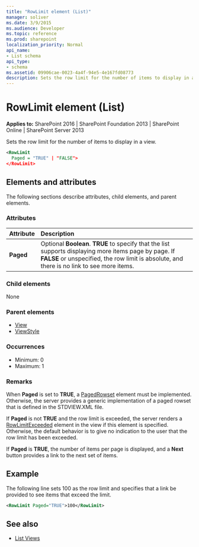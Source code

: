 ```yaml
---
title: "RowLimit element (List)"
manager: soliver
ms.date: 3/9/2015
ms.audience: Developer
ms.topic: reference
ms.prod: sharepoint
localization_priority: Normal
api_name:
- List schema
api_type:
- schema
ms.assetid: 09906cae-0023-4a4f-94e5-4e167fd08773
description: Sets the row limit for the number of items to display in a view.
---
```


# RowLimit element (List)

**Applies to:** SharePoint 2016 | SharePoint Foundation 2013 | SharePoint Online | SharePoint Server 2013
  
Sets the row limit for the number of items to display in a view.
  
```XML
<RowLimit
  Paged = "TRUE" | "FALSE">
</RowLimit>
```

## Elements and attributes

The following sections describe attributes, child elements, and parent elements.

### Attributes

|**Attribute**|**Description**|
|:-----|:-----|
|**Paged** <br/> |Optional **Boolean**. **TRUE** to specify that the list supports displaying more items page by page. If **FALSE** or unspecified, the row limit is absolute, and there is no link to see more items.  <br/> |
   
### Child elements

None
   
### Parent elements

- [View](view-element-list.md)
- [ViewStyle](viewstyle-element-list.md)
   
### Occurrences

- Minimum: 0
- Maximum: 1 
   
### Remarks

When **Paged** is set to **TRUE**, a [PagedRowset](pagedrowset-element-list.md) element must be implemented. Otherwise, the server provides a generic implementation of a paged rowset that is defined in the STDVIEW.XML file. 
  
If **Paged** is not **TRUE** and the row limit is exceeded, the server renders a [RowLimitExceeded](rowlimitexceeded-element-list.md) element in the view if this element is specified. Otherwise, the default behavior is to give no indication to the user that the row limit has been exceeded. 
  
If **Paged** is **TRUE**, the number of items per page is displayed, and a **Next** button provides a link to the next set of items. 
  
## Example

The following line sets 100 as the row limit and specifies that a link be provided to see items that exceed the limit.
  
```XML
<RowLimit Paged="TRUE">100</RowLimit>
```

## See also

- [List Views](https://msdn.microsoft.com/library/43e6ba7e-eddb-418a-a570-c0815016fc17%28Office.15%29.aspx)

